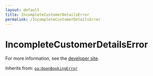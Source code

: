 ```yaml
---
layout: default
title: IncompleteCustomerDetailsError
permalink: /IncompleteCustomerDetailsError
---
```


# IncompleteCustomerDetailsError


For more information, see the [developer site](https://developer.openactive.io/data-model/types/incompletecustomerdetailserror).

Inherits from: [`oa:OpenBookingError`](https://openactive.io/OpenBookingError)
